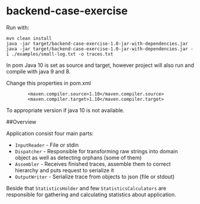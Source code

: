 # backend-case-exercise
Run with: 

```$xslt
mvn clean install
java -jar target/backend-case-exercise-1.0-jar-with-dependencies.jar
java -jar target/backend-case-exercise-1.0-jar-with-dependencies.jar -i ./examples/small-log.txt -o traces.txt
```

In pom Java 10 is set as source and target, however project will also run and compile with java 9 and 8.

Change this properties in pom.xml
```$xslt
        <maven.compiler.source>1.10</maven.compiler.source>
        <maven.compiler.target>1.10</maven.compiler.target>
```
To appropriate version if java 10 is not available.

##Overview

Application consist four main parts:
* `InputReader` - File or stdin
* `Dispatcher` - Responsible for transforming raw strings into domain object as well as detecting orphans (some of them)
* `Assembler` - Receives finished traces, assemble them to correct hierarchy and puts request to serialize it
* `OutputWriter` - Serialize trace from objects to json (file or stdout)

Beside that `StatisticsHolder` and few `StatisticsCalculators` are responsible for gathering and calculating statistics about application.  
